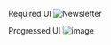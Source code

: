 Required UI 
![Newsletter](https://user-images.githubusercontent.com/70798495/191974917-c2ea73ad-5f19-4ce9-91dd-18eeaf757a24.png)

Progressed UI 
![image](https://i.imgur.com/tr7kkhm.png)
